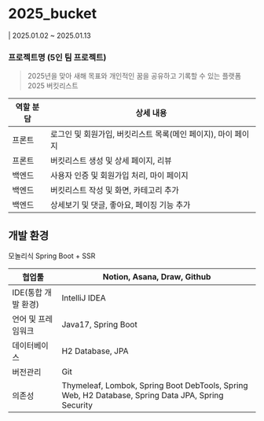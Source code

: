 # 2025_bucket
| 2025.01.02 ~ 2025.01.13
### 프로젝트명 (5인 팀 프로젝트)
> 2025년을 맞아 새해 목표와 개인적인 꿈을 공유하고 기록할 수 있는 플랫폼 2025 버킷리스트


|역할 분담 | 상세 내용 |
|---|---|
| 프론트 | 로그인 및 회원가입, 버킷리스트 목록(메인 페이지), 마이 페이지 |
| 프론트 | 버킷리스트 생성 및 상세 페이지, 리뷰 |
| 백엔드 | 사용자 인증 및 회원가입 처리, 마이 페이지 |
| 백엔드 | 버킷리스트 작성 및 화면, 카테고리 추가 |
| 백엔드 | 상세보기 및 댓글, 좋아요, 페이징 기능 추가 |


## 개발 환경
모놀리식 Spring Boot + SSR

| 협업툴 | Notion, Asana, Draw, Github |
|---|---|
|IDE(통합 개발 환경)|IntelliJ IDEA|
|언어 및 프레임워크|Java17, Spring Boot|
|데이터베이스|H2 Database, JPA|
|버전관리|Git|
|의존성| Thymeleaf, Lombok, Spring Boot DebTools, Spring Web, H2 Database, Spring Data JPA, Spring Security|